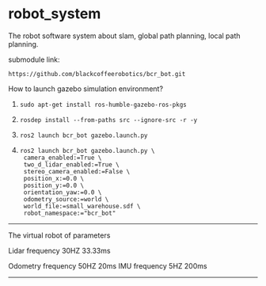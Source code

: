 # robot_system

The robot software system about slam, global path planning, local path planning.

submodule link:

    https://github.com/blackcoffeerobotics/bcr_bot.git

How to launch gazebo simulation environment?

1. ```
   sudo apt-get install ros-humble-gazebo-ros-pkgs
   ```
2. ```
   rosdep install --from-paths src --ignore-src -r -y
   ```
3. ```
   ros2 launch bcr_bot gazebo.launch.py
   ```
4. ```
   ros2 launch bcr_bot gazebo.launch.py \
   	camera_enabled:=True \
   	two_d_lidar_enabled:=True \
   	stereo_camera_enabled:=False \
   	position_x:=0.0 \
   	position_y:=0.0 \
   	orientation_yaw:=0.0 \
   	odometry_source:=world \
   	world_file:=small_warehouse.sdf \
   	robot_namespace:="bcr_bot"
   ```

****
The virtual robot of parameters

Lidar
   frequency 30HZ
   33.33ms
   
Odometry
   frequency 50HZ
   20ms
IMU
   frequency 5HZ
   200ms
****